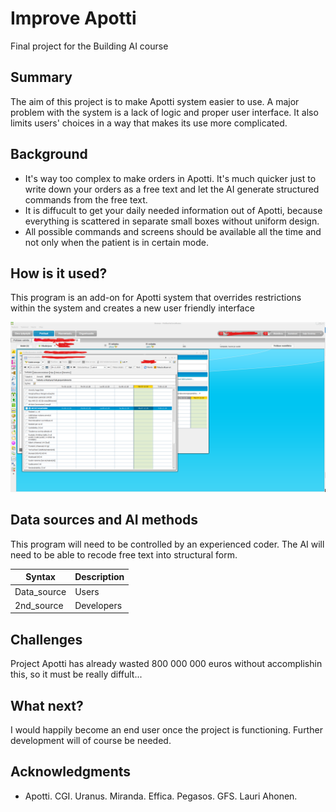 # Improve Apotti

Final project for the Building AI course

## Summary

The aim of this project is to make Apotti system easier to use. A major problem with the system is a lack of logic and proper user interface.
It also limits users' choices in a way that makes its use more complicated.


## Background

* It's way too complex to make orders in Apotti. It's much quicker just to write down your orders as a free text and let the AI generate structured commands from the free text.
* It is diffucult to get your daily needed information out of Apotti, because everything is scattered in separate small boxes without uniform design.
* All possible commands and screens should be available all the time and not only when the patient is in certain mode.

## How is it used?

This program is an add-on for Apotti system that overrides restrictions within the system and creates a new user friendly interface

![This is what improved Apotti could look like](Improve_Apotti.png)


## Data sources and AI methods
This program will need to be controlled by an experienced coder. The AI will need to be able to recode free text into structural form.

| Syntax      | Description |
| ----------- | ----------- |
| Data_source | Users       |
| 2nd_source  | Developers  |

## Challenges

Project Apotti has already wasted 800 000 000 euros without accomplishin this, so it must be really diffult...

## What next?

I would happily become an end user once the project is functioning. Further development will of course be needed.

## Acknowledgments

* Apotti. CGI. Uranus. Miranda. Effica. Pegasos. GFS. Lauri Ahonen.
